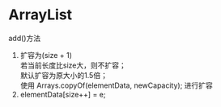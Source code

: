 # ArrayList
add()方法  
1. 扩容为(size + 1)  
若当前长度比size大，则不扩容；  
默认扩容为原大小的1.5倍；  
使用 Arrays.copyOf(elementData, newCapacity); 进行扩容
1. elementData[size++] = e;